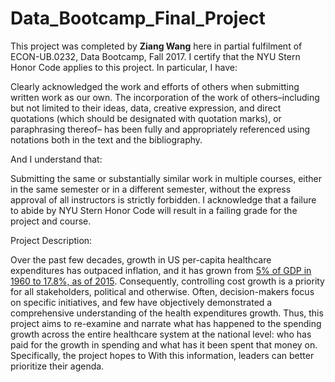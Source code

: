 # Data_Bootcamp_Final_Project
This project was completed by **Ziang Wang** here in partial fulfilment of ECON-UB.0232, Data Bootcamp, Fall 2017. 
I certify that the NYU Stern Honor Code applies to this project. In particular, I have:

Clearly acknowledged the work and efforts of others when submitting written work as our own.
The incorporation of the work of others–including but not limited to their ideas, data, creative
expression, and direct quotations (which should be designated with quotation marks), or paraphrasing
thereof– has been fully and appropriately referenced using notations both in the text and the bibliography.

And I understand that:

Submitting the same or substantially similar work in multiple courses, either in the same semester
or in a different semester, without the express approval of all instructors is strictly forbidden.
I acknowledge that a failure to abide by NYU Stern Honor Code will result in a failing grade for
the project and course.

Project Description: 

Over the past few decades, growth in US per-capita healthcare expenditures has outpaced inflation, and it has grown from [5% of GDP in 1960 to 17.8%, as of 2015](https://www.cms.gov/Research-Statistics-Data-and-Systems/Statistics-Trends-and-Reports/NationalHealthExpendData/Downloads/Tables.zip). Consequently, controlling cost growth is a priority for all stakeholders, political and otherwise. Often, decision-makers focus on specific initiatives, and few have objectively demonstrated a comprehensive understanding of the health expenditures growth. Thus, this project aims to re-examine and narrate what has happened to the spending growth across the entire healthcare system at the national level: who has paid for the growth in spending and what has it been spent that money on. Specifically, the project hopes to With this information, leaders can better prioritize their  agenda. 
